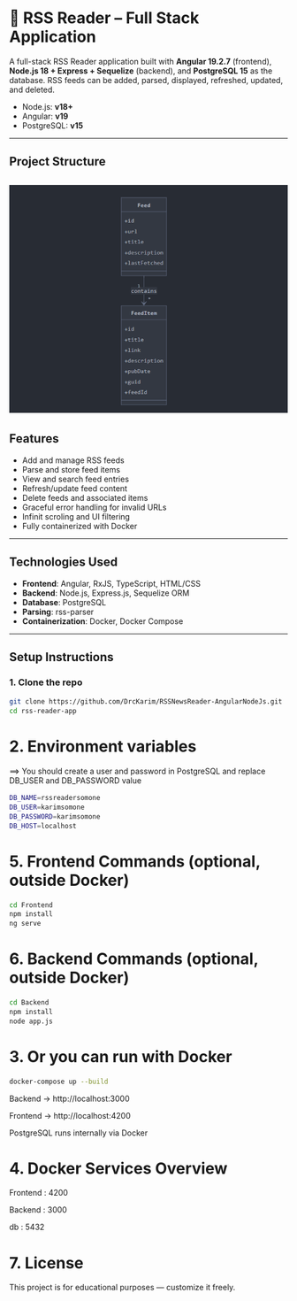 # 📰 RSS Reader – Full Stack Application

A full-stack RSS Reader application built with **Angular 19.2.7** (frontend), **Node.js 18 + Express + Sequelize** (backend), and **PostgreSQL 15** as the database. RSS feeds can be added, parsed, displayed, refreshed, updated, and deleted.

- Node.js: **v18+**
- Angular: **v19**
- PostgreSQL: **v15**
---

## Project Structure

![alt text](uml.png)
---

## Features

- Add and manage RSS feeds
- Parse and store feed items
- View and search feed entries
- Refresh/update feed content
- Delete feeds and associated items
- Graceful error handling for invalid URLs
- Infinit scroling and UI filtering
- Fully containerized with Docker

---

## Technologies Used

- **Frontend**: Angular, RxJS, TypeScript, HTML/CSS
- **Backend**: Node.js, Express.js, Sequelize ORM
- **Database**: PostgreSQL
- **Parsing**: rss-parser
- **Containerization**: Docker, Docker Compose

---

## Setup Instructions

### 1. Clone the repo

```bash
git clone https://github.com/DrcKarim/RSSNewsReader-AngularNodeJs.git
cd rss-reader-app
```

# 2. Environment variables
 ==> You should create a user and password in PostgreSQL and replace DB_USER and DB_PASSWORD value
```bash
DB_NAME=rssreadersomone
DB_USER=karimsomone
DB_PASSWORD=karimsomone
DB_HOST=localhost
```

# 5. Frontend Commands (optional, outside Docker)
```bash
cd Frontend
npm install
ng serve
```

# 6. Backend Commands (optional, outside Docker)
```bash
cd Backend
npm install
node app.js
```

# 3. Or you can run with Docker
```bash
docker-compose up --build
```

Backend → http://localhost:3000

Frontend → http://localhost:4200

PostgreSQL runs internally via Docker

# 4. Docker Services Overview

Frontend : 4200 

Backend : 3000 

db : 5432



# 7. License 

This project is for educational purposes — customize it freely.